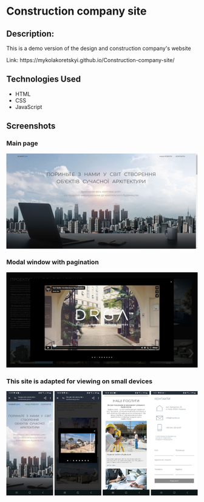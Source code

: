 <h1>Construction company site</h1>

<h2>Description:</h2>

<p>This is a demo version of the design and construction company's website<p/>

<p>Link: https://mykolakoretskyi.github.io/Construction-company-site/<p/>

<h2>Technologies Used</h2>

<ul>
<li>HTML</li>
<li>CSS</li>
<li>JavaScript</li>
</ul>

<h2>Screenshots</h2>

<h3>Main page</h3>

![Main page](./assets/screenshots/screenshot-1.jpg)

<h3>Modal window with pagination</h3>

![Modal window](./assets/screenshots/screenshot-2.jpg)

<h3>This site is adapted for viewing on small devices</h3>

![Adaptation](./assets/screenshots/screenshot-3.jpg)


